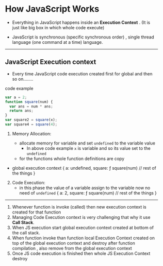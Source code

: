 # How JavaScript Works

- Everything in JavaScript happens inside an **Execution Context** . (It is just like big box in which whole code execute)

- JavaScript is synchronous (specific synchronous order) , single thread language (one command at a time) language.

---

## JavaScript Execution context

- Every time JavaScript code execution created first for global and then so on........

code example

```javascript
var a = 2;
function square(num) {
  var ans = num * ans;
  return ans;
}
var square2 = square(x);
var square4 = square(4);
```

1. Memory Allocation:

   - allocate memory for variable and set `undefined` to the variable value
     - In above code example `x` is variable and so its value set to the `undefined`
   - for the functions whole function definitions are copy

- global execution context
  {
  a: undefined,
  square: ƒ square(num)
  // rest of the things
  }

2. Code Execution:
   - in this phase the value of a variable assign to the variable now no need of `undefined`
     {
     a: 2,
     square: ƒ square(num)
     // rest of the things
     }

---

1. Whenever function is invoke (called) then new execution context is created for that function
2. Managing Code Execution context is very challenging that why it use **Call Stack**.
3. When JS execution start global execution context created at bottom of the call stack.
4. When function invoke than function local Execution Context created on top of the global execution context and destroy after function compilation , also remove from the global execution context
5. Once JS code execution is finished then whole JS Execution Context destroy
